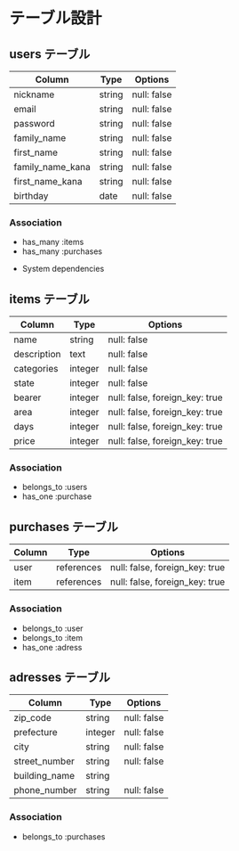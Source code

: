 # テーブル設計

## users テーブル

| Column           | Type   | Options     |
| ---------------- | ------ | ----------- |
| nickname         | string | null: false |
| email            | string | null: false |
| password         | string | null: false |
| family_name      | string | null: false |
| first_name       | string | null: false |
| family_name_kana | string | null: false |
| first_name_kana  | string | null: false |
| birthday         | date   | null: false |

### Association

- has_many :items
- has_many :purchases
* System dependencies

## items テーブル

| Column      | Type    | Options                        |
| ----------- | ------- | ------------------------------ |
| name        | string  | null: false                    |
| description | text    | null: false                    |
| categories  | integer | null: false                    |
| state       | integer | null: false                    |
| bearer      | integer | null: false, foreign_key: true |
| area        | integer | null: false, foreign_key: true |
| days        | integer | null: false, foreign_key: true |
| price       | integer | null: false, foreign_key: true |

### Association

- belongs_to :users
- has_one :purchase

## purchases テーブル

| Column | Type       | Options                        |
| ------ | ---------- | ------------------------------ |
| user   | references | null: false, foreign_key: true |
| item   | references | null: false, foreign_key: true |

### Association

- belongs_to :user
- belongs_to :item
- has_one :adress

## adresses テーブル

| Column        | Type    | Options     |
| ------------- | ------- | ----------- |
| zip_code      | string  | null: false |
| prefecture    | integer | null: false |
| city          | string  | null: false |
| street_number | string  | null: false |
| building_name | string  |             |
| phone_number  | string  | null: false |

### Association

- belongs_to :purchases